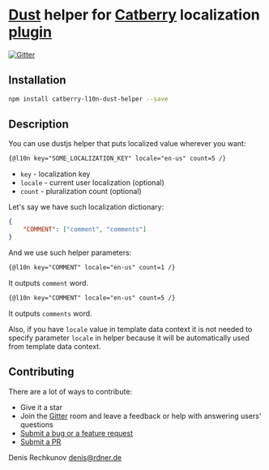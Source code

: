 # [Dust](https://github.com/catberry/catberry-dust) helper for [Catberry](https://github.com/catberry/catberry) localization [plugin](https://github.com/catberry/catberry-l10n)

[![Gitter](https://badges.gitter.im/Join%20Chat.svg)](https://gitter.im/catberry/main?utm_source=badge&utm_medium=badge&utm_campaign=pr-badge&utm_content=body_badge)

## Installation

```bash
npm install catberry-l10n-dust-helper --save
```

## Description
You can use dustjs helper that puts localized value wherever you want:

```html
{@l10n key="SOME_LOCALIZATION_KEY" locale="en-us" count=5 /}
```

* `key` - localization key
* `locale` - current user localization (optional)
* `count` - pluralization count (optional)

Let's say we have such localization dictionary:

```json
{
	"COMMENT": ["comment", "comments"]
}
```

And we use such helper parameters:

```html
{@l10n key="COMMENT" locale="en-us" count=1 /}
```
It outputs `comment` word.

```html
{@l10n key="COMMENT" locale="en-us" count=5 /}
```
It outputs `comments` word.

Also, if you have `locale` value in template data context it is not needed to
specify parameter `locale` in helper because it will be automatically used from
template data context.

## Contributing

There are a lot of ways to contribute:

* Give it a star
* Join the [Gitter](https://gitter.im/catberry/mail) room and leave a feedback or help with answering users' questions
* [Submit a bug or a feature request](https://github.com/catberry/catberry-l10n-dust-helper/issues)
* [Submit a PR](https://github.com/catberry/catberry-l10n-dust-helper/blob/develop/CONTRIBUTING.md)

Denis Rechkunov <denis@rdner.de>
